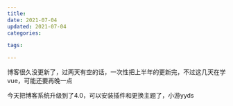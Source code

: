 ```yaml
---
title: 
date: 2021-07-04
updated: 2021-07-04
categories:

tags:

---
```


博客很久没更新了，过两天有空的话，一次性把上半年的更新完，不过这几天在学vue，可能还要再晚一点

今天把博客系统升级到了4.0，可以安装插件和更换主题了，小游yyds
